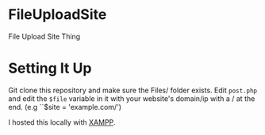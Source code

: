 # FileUploadSite
File Upload Site Thing

# Setting It Up
Git clone this repository and make sure the Files/ folder exists.
Edit ``post.php`` and edit the ``$file`` variable in it with your website's domain/ip with a / at the end. (e.g ``$site = 'example.com/')

I hosted this locally with [XAMPP](https://www.apachefriends.org/download.html).
